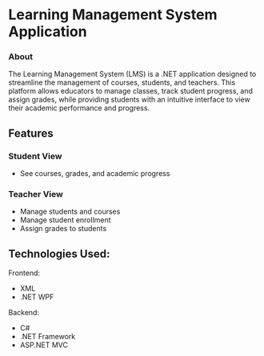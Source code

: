 # Learning Management System Application 

### About
The Learning Management System (LMS) is a .NET application designed to streamline the management of courses, students, and teachers. This platform allows educators to manage classes, track student progress, and assign grades, while providing students with an intuitive interface to view their academic performance and progress.

## Features
### Student View
- See courses, grades, and academic progress

### Teacher View
- Manage students and courses
- Manage student enrollment
- Assign grades to students

## Technologies Used:
Frontend:
- XML
- .NET WPF

Backend:
- C#
- .NET Framework
- ASP.NET MVC
